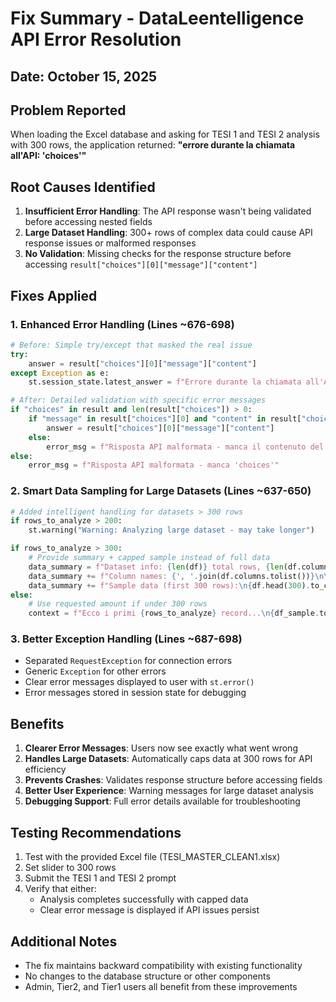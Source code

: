# Fix Summary - DataLeentelligence API Error Resolution

## Date: October 15, 2025

## Problem Reported
When loading the Excel database and asking for TESI 1 and TESI 2 analysis with 300 rows, the application returned:
**"errore durante la chiamata all'API: 'choices'"**

## Root Causes Identified

1. **Insufficient Error Handling**: The API response wasn't being validated before accessing nested fields
2. **Large Dataset Handling**: 300+ rows of complex data could cause API response issues or malformed responses
3. **No Validation**: Missing checks for the response structure before accessing `result["choices"][0]["message"]["content"]`

## Fixes Applied

### 1. Enhanced Error Handling (Lines ~676-698)
```python
# Before: Simple try/except that masked the real issue
try:
    answer = result["choices"][0]["message"]["content"]
except Exception as e:
    st.session_state.latest_answer = f"Errore durante la chiamata all'API: {e}"

# After: Detailed validation with specific error messages
if "choices" in result and len(result["choices"]) > 0:
    if "message" in result["choices"][0] and "content" in result["choices"][0]["message"]:
        answer = result["choices"][0]["message"]["content"]
    else:
        error_msg = f"Risposta API malformata - manca il contenuto del messaggio"
else:
    error_msg = f"Risposta API malformata - manca 'choices'"
```

### 2. Smart Data Sampling for Large Datasets (Lines ~637-650)
```python
# Added intelligent handling for datasets > 300 rows
if rows_to_analyze > 200:
    st.warning("Warning: Analyzing large dataset - may take longer")

if rows_to_analyze > 300:
    # Provide summary + capped sample instead of full data
    data_summary = f"Dataset info: {len(df)} total rows, {len(df.columns)} columns\n"
    data_summary += f"Column names: {', '.join(df.columns.tolist())}\n\n"
    data_summary += f"Sample data (first 300 rows):\n{df.head(300).to_csv(index=False)}"
else:
    # Use requested amount if under 300 rows
    context = f"Ecco i primi {rows_to_analyze} record...\n{df_sample.to_csv()}"
```

### 3. Better Exception Handling (Lines ~687-698)
- Separated `RequestException` for connection errors
- Generic `Exception` for other errors
- Clear error messages displayed to user with `st.error()`
- Error messages stored in session state for debugging

## Benefits

1. **Clearer Error Messages**: Users now see exactly what went wrong
2. **Handles Large Datasets**: Automatically caps data at 300 rows for API efficiency
3. **Prevents Crashes**: Validates response structure before accessing fields
4. **Better User Experience**: Warning messages for large dataset analysis
5. **Debugging Support**: Full error details available for troubleshooting

## Testing Recommendations

1. Test with the provided Excel file (TESI_MASTER_CLEAN1.xlsx)
2. Set slider to 300 rows
3. Submit the TESI 1 and TESI 2 prompt
4. Verify that either:
   - Analysis completes successfully with capped data
   - Clear error message is displayed if API issues persist

## Additional Notes

- The fix maintains backward compatibility with existing functionality
- No changes to the database structure or other components
- Admin, Tier2, and Tier1 users all benefit from these improvements
